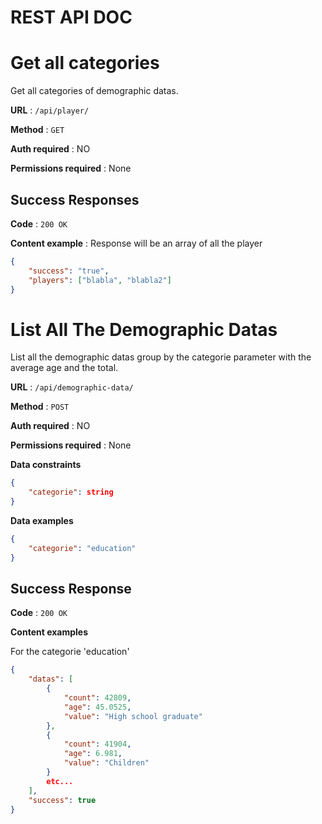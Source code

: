 # REST API DOC

# Get all categories

Get all categories of demographic datas.

**URL** : `/api/player/`

**Method** : `GET`

**Auth required** : NO

**Permissions required** : None

## Success Responses


**Code** : `200 OK`

**Content example** : Response will be an array of all the player

```json
{
    "success": "true",
    "players": ["blabla", "blabla2"]
}
```

# List All The Demographic Datas

List all the demographic datas group by the categorie parameter with the average age and the total.

**URL** : `/api/demographic-data/`

**Method** : `POST`

**Auth required** : NO

**Permissions required** : None

**Data constraints**

```json
{
    "categorie": string 
}
```

**Data examples**

```json
{
    "categorie": "education"
}
```

## Success Response

**Code** : `200 OK`

**Content examples**

For the categorie 'education'

```json
{
    "datas": [
        {
            "count": 42809,
            "age": 45.0525,
            "value": "High school graduate"
        },
        {
            "count": 41904,
            "age": 6.981,
            "value": "Children"
        }
        etc...
    ],
    "success": true
}
```
